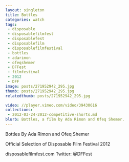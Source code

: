 ```yaml
---
layout: singleton
title: Bottles
categories: watch
tags:
 - disposable
 - disposablefilmfest
 - disposablefest
 - disposablefilm
 - disposablefilmfestival
 - bottles
 - adarimon
 - ofeqshemer
 - DFFest
 - filmfestival
 - 2012
 - DFF
image: posts/271952942_295.jpg
thumb: posts/271952942_295.jpg
relatedthumb: posts/271952942_295.jpg

video: //player.vimeo.com/video/39430616
collections:
 - 2012-03-24-2012-competitive-shorts.md
blurb: Bottles, a film by Ada Rimon and Ofeq Shemer.
---
```


Bottles
By Ada Rimon and Ofeq Shemer

Official Selection of Disposable Film Festival 2012

disposablefilmfest.com
Twitter: @DFFest